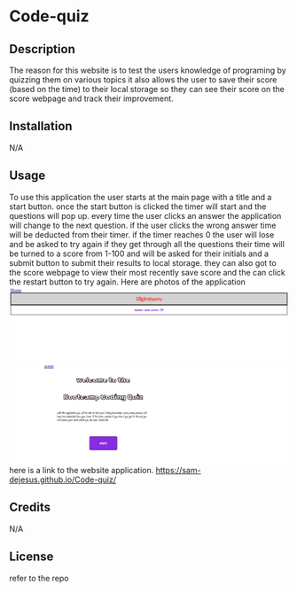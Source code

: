 # Code-quiz

## Description
The reason for this website is to test the users knowledge of programing by quizzing them on various topics it also allows the user to save their score (based on the time) to their local storage so they can see their score on the score webpage and track their improvement.

## Installation
N/A

## Usage
To use this application the user starts at the main page with a title and a start button. once the start button is clicked the timer will start and the questions will pop up. every time the user clicks an answer the application will change to the next question. if the user clicks the wrong answer time will be deducted from their timer. if the timer reaches 0 the user will lose and be asked to try again if they get through all the questions their time will be turned to a score from 1-100 and will be asked for their initials and a submit button to submit their results to local storage. they can also got to the score webpage to view their most recently save score and the can click the restart button to try again.
Here are photos of the application ![image of the highscore webpage](./assets/img/127.0.0.1_5500_assets_score.html.png)
![image of the homepage](./assets/img/127.0.0.1_5500_index.html.png)
here is a link to the website application.  https://sam-dejesus.github.io/Code-quiz/
## Credits
N/A

## License
refer to the repo